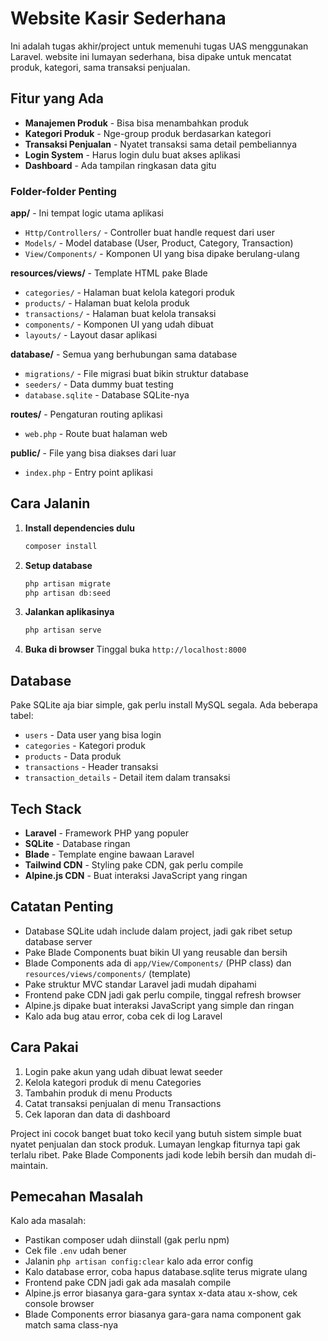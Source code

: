 # Website Kasir Sederhana

Ini adalah tugas akhir/project untuk memenuhi tugas UAS menggunakan Laravel. website ini lumayan sederhana, bisa dipake untuk mencatat produk, kategori, sama transaksi penjualan.

## Fitur yang Ada

- **Manajemen Produk** - Bisa bisa menambahkan produk
- **Kategori Produk** - Nge-group produk berdasarkan kategori
- **Transaksi Penjualan** - Nyatet transaksi sama detail pembeliannya
- **Login System** - Harus login dulu buat akses aplikasi
- **Dashboard** - Ada tampilan ringkasan data gitu

### Folder-folder Penting

**app/** - Ini tempat logic utama aplikasi
- `Http/Controllers/` - Controller buat handle request dari user
- `Models/` - Model database (User, Product, Category, Transaction)
- `View/Components/` - Komponen UI yang bisa dipake berulang-ulang

**resources/views/** - Template HTML pake Blade
- `categories/` - Halaman buat kelola kategori produk
- `products/` - Halaman buat kelola produk
- `transactions/` - Halaman buat kelola transaksi
- `components/` - Komponen UI yang udah dibuat
- `layouts/` - Layout dasar aplikasi

**database/** - Semua yang berhubungan sama database
- `migrations/` - File migrasi buat bikin struktur database
- `seeders/` - Data dummy buat testing
- `database.sqlite` - Database SQLite-nya

**routes/** - Pengaturan routing aplikasi
- `web.php` - Route buat halaman web

**public/** - File yang bisa diakses dari luar
- `index.php` - Entry point aplikasi

## Cara Jalanin

1. **Install dependencies dulu**
   ```bash
   composer install
   ```

2. **Setup database**
   ```bash
   php artisan migrate
   php artisan db:seed
   ```

3. **Jalankan aplikasinya**
   ```bash
   php artisan serve
   ```

4. **Buka di browser**
   Tinggal buka `http://localhost:8000`

## Database

Pake SQLite aja biar simple, gak perlu install MySQL segala. Ada beberapa tabel:
- `users` - Data user yang bisa login
- `categories` - Kategori produk
- `products` - Data produk
- `transactions` - Header transaksi
- `transaction_details` - Detail item dalam transaksi

## Tech Stack

- **Laravel** - Framework PHP yang populer
- **SQLite** - Database ringan
- **Blade** - Template engine bawaan Laravel
- **Tailwind CDN** - Styling pake CDN, gak perlu compile
- **Alpine.js CDN** - Buat interaksi JavaScript yang ringan

## Catatan Penting

- Database SQLite udah include dalam project, jadi gak ribet setup database server
- Pake Blade Components buat bikin UI yang reusable dan bersih
- Blade Components ada di `app/View/Components/` (PHP class) dan `resources/views/components/` (template)
- Pake struktur MVC standar Laravel jadi mudah dipahami
- Frontend pake CDN jadi gak perlu compile, tinggal refresh browser
- Alpine.js dipake buat interaksi JavaScript yang simple dan ringan
- Kalo ada bug atau error, coba cek di log Laravel

## Cara Pakai

1. Login pake akun yang udah dibuat lewat seeder
2. Kelola kategori produk di menu Categories
3. Tambahin produk di menu Products
4. Catat transaksi penjualan di menu Transactions
5. Cek laporan dan data di dashboard

Project ini cocok banget buat toko kecil yang butuh sistem simple buat nyatet penjualan dan stock produk. Lumayan lengkap fiturnya tapi gak terlalu ribet. Pake Blade Components jadi kode lebih bersih dan mudah di-maintain.

## Pemecahan Masalah

Kalo ada masalah:
- Pastikan composer udah diinstall (gak perlu npm)
- Cek file `.env` udah bener
- Jalanin `php artisan config:clear` kalo ada error config
- Kalo database error, coba hapus database.sqlite terus migrate ulang
- Frontend pake CDN jadi gak ada masalah compile
- Alpine.js error biasanya gara-gara syntax x-data atau x-show, cek console browser
- Blade Components error biasanya gara-gara nama component gak match sama class-nya
